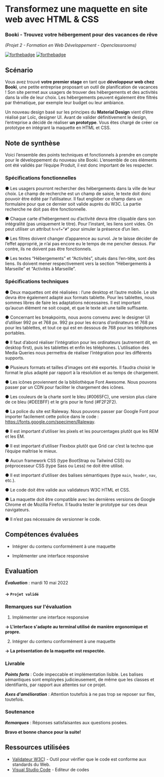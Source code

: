 # Transformez une maquette en site web avec HTML & CSS
### Booki - Trouvez votre hébergement pour des vacances de rêve
_(Projet 2 - Formation en Web Développement - Openclassrooms)_

[![forthebadge](http://forthebadge.com/images/badges/uses-html.svg)](http://forthebadge.com) [![forthebadge](http://forthebadge.com/images/badges/uses-css.svg)](http://forthebadge.com)

## Scénario

Vous avez trouvé **votre premier stage** en tant que **développeur web chez Booki**, une petite entreprise proposant un outil de planification de vacances ! Son site permet aux usagers de trouver des hébergements et des activités dans la ville de leur choix. Les hébergements peuvent également être filtrés par thématique, par exemple leur budget ou leur ambiance.

Un nouveau design basé sur les principes du **Material Design** vient d’être réalisé par Loïc, designer UI.
Avant de valider définitivement le design, l’entreprise a décidé de réaliser **un prototype**. Vous êtes chargé de créer ce prototype en intégrant la maquette en HTML et CSS.

## Note de synthèse

Voici l’ensemble des points techniques et fonctionnels à prendre en
compte pour le développement du nouveau site Booki. L’ensemble de ces
éléments ont été validés par l’équipe Produit, il est donc important de les
respecter.

### Spécifications fonctionnelles

● Les usagers pourront rechercher des hébergements dans la ville de
leur choix. Le champ de recherche est un champ de saisie, le texte
doit donc pouvoir être édité par l’utilisateur. Il faut englober ce
champ dans un formulaire pour que ce dernier soit valide auprès du
W3C. La partie recherche ne doit pas être fonctionnelle.

● Chaque carte d’hébergement ou d’activité devra être cliquable dans
son intégralité (pas uniquement le titre). Pour l’instant, les liens sont
vides. On peut utiliser un attribut `href=”#”` pour simuler la
présence d’un lien.

● Les filtres doivent changer d’apparence au survol. Je te laisse décider
de l’effet approprié, je n’ai pas encore eu le temps de me pencher
dessus. Par contre, ils ne doivent pas être fonctionnels.

● Les textes “Hébergements” et “Activités”, situés dans l’en-tête, sont
des liens. Ils doivent mener respectivement vers la section
“Hébergements à Marseille” et “Activités à Marseille”.

### Spécifications techniques

● Deux maquettes ont été réalisées : l’une desktop et l’autre mobile. Le
site devra être également adapté aux formats tablette. Pour les
tablettes, nous sommes libres de faire les adaptations nécessaires. Il
est important qu’aucun élément ne soit coupé, et que le texte ait
une taille suffisante.

● Concernant les breakpoints, nous avons convenu avec le designer UI
d’utiliser 992 px et 768 px.
992 px pour les écrans d’ordinateurs et 768 px pour les tablettes, et
tout ce qui est en dessous de 768 pour les téléphones portables.

● Il faut d’abord réaliser l’intégration pour les ordinateurs (autrement
dit, en desktop first), puis les tablettes et enfin les téléphones.
L’utilisation des Media Queries nous permettra de réaliser
l’intégration pour les différents supports.

● Plusieurs formats et tailles d’images ont été exportés. Il faudra choisir
le format le plus adapté par rapport à la résolution et au temps de
chargement.

● Les icônes proviennent de la bibliothèque Font Awesome. Nous
pouvons passer par un CDN pour faciliter le chargement des icônes.

● Les couleurs de la charte sont le bleu (#0065FC), une version plus
claire de ce bleu (#DEEBFF) et le gris pour le fond (#F2F2F2).

● La police du site est Raleway. Nous pouvons passer par Google Font
pour importer facilement cette police dans le code :
https://fonts.google.com/specimen/Raleway.

● Il est important d’utiliser les pixels et les pourcentages plutôt que les
REM et les EM.

● Il est important d’utiliser Flexbox plutôt que Grid car c’est la techno
que l’équipe maîtrise le mieux.

● Aucun framework CSS (type BootStrap ou Tailwind CSS) ou
préprocesseur CSS (type Sass ou Less) ne doit être utilisé.

● Il est important d’utiliser des balises sémantiques (type `main`,
`header`, `nav`, etc.).

● Le code doit être valide aux validateurs W3C HTML et CSS.

● La maquette doit être compatible avec les dernières versions de
Google Chrome et de Mozilla Firefox. Il faudra tester le prototype sur
ces deux navigateurs.

● Il n’est pas nécessaire de versionner le code.

## Compétences évaluées

* Intégrer du contenu conformément à une maquette

* Implémenter une interface responsive

## Evaluation

___Évaluation___ : mardi 10 mai 2022
#### -> `Projet validé`

### Remarques sur l'évaluation


1. Implémenter une interface responsive

__-> L'interface s'adapte au terminal utilisé de manière ergonomique et propre.__

2. Intégrer du contenu conformément à une maquette

__-> La présentation de la maquette est respectée.__

### Livrable

___Points forts___ : Code impeccable et implémentation lisible. Les balises sémantiques sont employées judicieusement, de même que les classes et identifiants, par rapport aux attentes sur ce projet.

___Axes d'amélioration___ : Attention toutefois à ne pas trop se reposer sur flex, toutefois.

### Soutenance

___Remarques___ : Réponses satisfaisantes aux questions posées.

__Bravo et bonne chance pour la suite!__

## Ressources utilisées

* [Validateur W3C](https://validator.w3.org/)) - Outil pour vérifier que le code est conforme aux standards du Web.
* [Visual Studio Code](https://code.visualstudio.com/) - Editeur de codes
